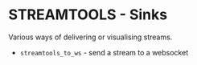 STREAMTOOLS - Sinks
===================

Various ways of delivering or visualising streams.

* `streamtools_to_ws` - send a stream to a websocket
